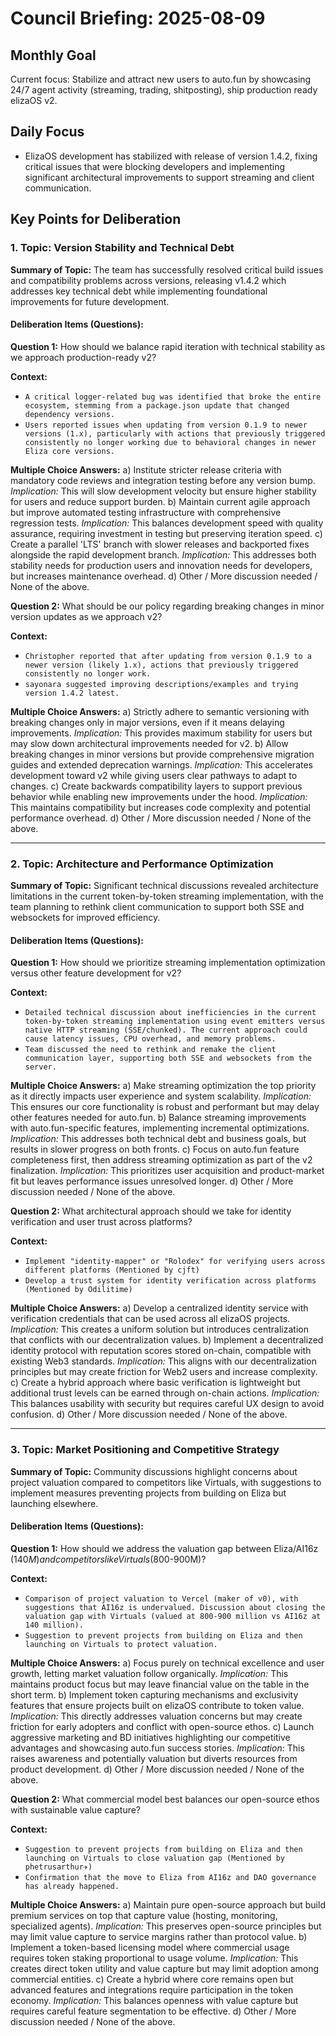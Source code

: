 # Council Briefing: 2025-08-09

## Monthly Goal

Current focus: Stabilize and attract new users to auto.fun by showcasing 24/7 agent activity (streaming, trading, shitposting), ship production ready elizaOS v2.

## Daily Focus

- ElizaOS development has stabilized with release of version 1.4.2, fixing critical issues that were blocking developers and implementing significant architectural improvements to support streaming and client communication.

## Key Points for Deliberation

### 1. Topic: Version Stability and Technical Debt

**Summary of Topic:** The team has successfully resolved critical build issues and compatibility problems across versions, releasing v1.4.2 which addresses key technical debt while implementing foundational improvements for future development.

#### Deliberation Items (Questions):

**Question 1:** How should we balance rapid iteration with technical stability as we approach production-ready v2?

  **Context:**
  - `A critical logger-related bug was identified that broke the entire ecosystem, stemming from a package.json update that changed dependency versions.`
  - `Users reported issues when updating from version 0.1.9 to newer versions (1.x), particularly with actions that previously triggered consistently no longer working due to behavioral changes in newer Eliza core versions.`

  **Multiple Choice Answers:**
    a) Institute stricter release criteria with mandatory code reviews and integration testing before any version bump.
        *Implication:* This will slow development velocity but ensure higher stability for users and reduce support burden.
    b) Maintain current agile approach but improve automated testing infrastructure with comprehensive regression tests.
        *Implication:* This balances development speed with quality assurance, requiring investment in testing but preserving iteration speed.
    c) Create a parallel 'LTS' branch with slower releases and backported fixes alongside the rapid development branch.
        *Implication:* This addresses both stability needs for production users and innovation needs for developers, but increases maintenance overhead.
    d) Other / More discussion needed / None of the above.

**Question 2:** What should be our policy regarding breaking changes in minor version updates as we approach v2?

  **Context:**
  - `Christopher reported that after updating from version 0.1.9 to a newer version (likely 1.x), actions that previously triggered consistently no longer work.`
  - `sayonara suggested improving descriptions/examples and trying version 1.4.2 latest.`

  **Multiple Choice Answers:**
    a) Strictly adhere to semantic versioning with breaking changes only in major versions, even if it means delaying improvements.
        *Implication:* This provides maximum stability for users but may slow down architectural improvements needed for v2.
    b) Allow breaking changes in minor versions but provide comprehensive migration guides and extended deprecation warnings.
        *Implication:* This accelerates development toward v2 while giving users clear pathways to adapt to changes.
    c) Create backwards compatibility layers to support previous behavior while enabling new improvements under the hood.
        *Implication:* This maintains compatibility but increases code complexity and potential performance overhead.
    d) Other / More discussion needed / None of the above.

---


### 2. Topic: Architecture and Performance Optimization

**Summary of Topic:** Significant technical discussions revealed architecture limitations in the current token-by-token streaming implementation, with the team planning to rethink client communication to support both SSE and websockets for improved efficiency.

#### Deliberation Items (Questions):

**Question 1:** How should we prioritize streaming implementation optimization versus other feature development for v2?

  **Context:**
  - `Detailed technical discussion about inefficiencies in the current token-by-token streaming implementation using event emitters versus native HTTP streaming (SSE/chunked). The current approach could cause latency issues, CPU overhead, and memory problems.`
  - `Team discussed the need to rethink and remake the client communication layer, supporting both SSE and websockets from the server.`

  **Multiple Choice Answers:**
    a) Make streaming optimization the top priority as it directly impacts user experience and system scalability.
        *Implication:* This ensures our core functionality is robust and performant but may delay other features needed for auto.fun.
    b) Balance streaming improvements with auto.fun-specific features, implementing incremental optimizations.
        *Implication:* This addresses both technical debt and business goals, but results in slower progress on both fronts.
    c) Focus on auto.fun feature completeness first, then address streaming optimization as part of the v2 finalization.
        *Implication:* This prioritizes user acquisition and product-market fit but leaves performance issues unresolved longer.
    d) Other / More discussion needed / None of the above.

**Question 2:** What architectural approach should we take for identity verification and user trust across platforms?

  **Context:**
  - `Implement "identity-mapper" or "Rolodex" for verifying users across different platforms (Mentioned by cjft)`
  - `Develop a trust system for identity verification across platforms (Mentioned by Odilitime)`

  **Multiple Choice Answers:**
    a) Develop a centralized identity service with verification credentials that can be used across all elizaOS projects.
        *Implication:* This creates a uniform solution but introduces centralization that conflicts with our decentralization values.
    b) Implement a decentralized identity protocol with reputation scores stored on-chain, compatible with existing Web3 standards.
        *Implication:* This aligns with our decentralization principles but may create friction for Web2 users and increase complexity.
    c) Create a hybrid approach where basic verification is lightweight but additional trust levels can be earned through on-chain actions.
        *Implication:* This balances usability with security but requires careful UX design to avoid confusion.
    d) Other / More discussion needed / None of the above.

---


### 3. Topic: Market Positioning and Competitive Strategy

**Summary of Topic:** Community discussions highlight concerns about project valuation compared to competitors like Virtuals, with suggestions to implement measures preventing projects from building on Eliza but launching elsewhere.

#### Deliberation Items (Questions):

**Question 1:** How should we address the valuation gap between Eliza/AI16z ($140M) and competitors like Virtuals ($800-900M)?

  **Context:**
  - `Comparison of project valuation to Vercel (maker of v0), with suggestions that AI16z is undervalued. Discussion about closing the valuation gap with Virtuals (valued at 800-900 million vs AI16z at 140 million).`
  - `Suggestion to prevent projects from building on Eliza and then launching on Virtuals to protect valuation.`

  **Multiple Choice Answers:**
    a) Focus purely on technical excellence and user growth, letting market valuation follow organically.
        *Implication:* This maintains product focus but may leave financial value on the table in the short term.
    b) Implement token capturing mechanisms and exclusivity features that ensure projects built on elizaOS contribute to token value.
        *Implication:* This directly addresses valuation concerns but may create friction for early adopters and conflict with open-source ethos.
    c) Launch aggressive marketing and BD initiatives highlighting our competitive advantages and showcasing auto.fun success stories.
        *Implication:* This raises awareness and potentially valuation but diverts resources from product development.
    d) Other / More discussion needed / None of the above.

**Question 2:** What commercial model best balances our open-source ethos with sustainable value capture?

  **Context:**
  - `Suggestion to prevent projects from building on Eliza and then launching on Virtuals to close valuation gap (Mentioned by phetrusarthur✈)`
  - `Confirmation that the move to Eliza from AI16z and DAO governance has already happened.`

  **Multiple Choice Answers:**
    a) Maintain pure open-source approach but build premium services on top that capture value (hosting, monitoring, specialized agents).
        *Implication:* This preserves open-source principles but may limit value capture to service margins rather than protocol value.
    b) Implement a token-based licensing model where commercial usage requires token staking proportional to usage volume.
        *Implication:* This creates direct token utility and value capture but may limit adoption among commercial entities.
    c) Create a hybrid where core remains open but advanced features and integrations require participation in the token economy.
        *Implication:* This balances openness with value capture but requires careful feature segmentation to be effective.
    d) Other / More discussion needed / None of the above.